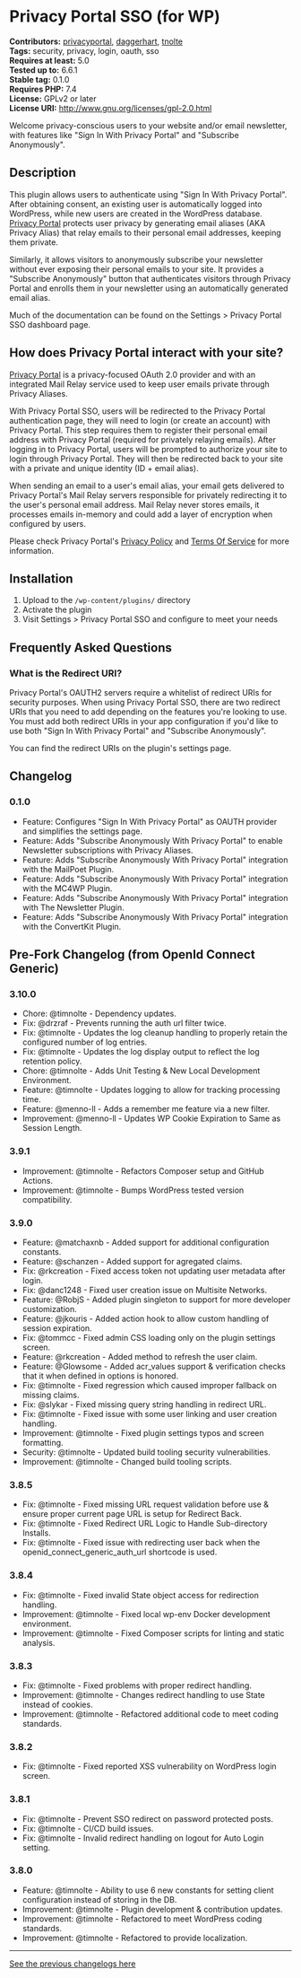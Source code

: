 # Privacy Portal SSO (for WP) #
**Contributors:** [privacyportal](https://profiles.wordpress.org/privacyportal/), [daggerhart](https://profiles.wordpress.org/daggerhart/), [tnolte](https://profiles.wordpress.org/tnolte/)  
**Tags:** security, privacy, login, oauth, sso  
**Requires at least:** 5.0  
**Tested up to:** 6.6.1  
**Stable tag:** 0.1.0  
**Requires PHP:** 7.4  
**License:** GPLv2 or later  
**License URI:** http://www.gnu.org/licenses/gpl-2.0.html  

Welcome privacy-conscious users to your website and/or email newsletter, with features like "Sign In With Privacy Portal"
and "Subscribe Anonymously".

## Description ##

This plugin allows users to authenticate using "Sign In With Privacy Portal". After obtaining consent, an existing user
is automatically logged into WordPress, while new users are created in the WordPress database. [Privacy Portal](https://privacyportal.org)
protects user privacy by generating email aliases (AKA Privacy Alias) that relay emails to their personal email addresses,
keeping them private.

Similarly, it allows visitors to anonymously subscribe your newsletter without ever exposing their personal emails to
your site. It provides a "Subscribe Anonymously" button that authenticates visitors through Privacy Portal and enrolls
them in your newsletter using an automatically generated email alias.

Much of the documentation can be found on the Settings > Privacy Portal SSO dashboard page.

## How does Privacy Portal interact with your site? ##

[Privacy Portal](https://privacyportal.org) is a privacy-focused OAuth 2.0 provider and with an integrated Mail Relay service
used to keep user emails private through Privacy Aliases.

With Privacy Portal SSO, users will be redirected to the Privacy Portal authentication page, they will need to login (or create
an account) with Privacy Portal. This step requires them to register their personal email address with Privacy Portal (required
for privately relaying emails). After logging in to Privacy Portal, users will be prompted to authorize your site to login
through Privacy Portal. They will then be redirected back to your site with a private and unique identity (ID + email alias).

When sending an email to a user's email alias, your email gets delivered to Privacy Portal's Mail Relay servers responsible for
privately redirecting it to the user's personal email address. Mail Relay never stores emails, it processes emails in-memory
and could add a layer of encryption when configured by users.

Please check Privacy Portal's [Privacy Policy](https://privacyportal.org/privacy) and [Terms Of Service](https://privacyportal.org/tos) for more information.

## Installation ##

1. Upload to the `/wp-content/plugins/` directory
1. Activate the plugin
1. Visit Settings > Privacy Portal SSO and configure to meet your needs

## Frequently Asked Questions ##

### What is the Redirect URI? ###

Privacy Portal's OAUTH2 servers require a whitelist of redirect URIs for security purposes. When using Privacy Portal SSO,
there are two redirect URIs that you need to add depending on the features you're looking to use. You must add both redirect
URIs in your app configuration if you'd like to use both "Sign In With Privacy Portal" and "Subscribe Anonymously".

You can find the redirect URIs on the plugin's settings page.

## Changelog ##

### 0.1.0 ###

* Feature: Configures "Sign In With Privacy Portal" as OAUTH provider and simplifies the settings page.
* Feature: Adds "Subscribe Anonymously With Privacy Portal" to enable Newsletter subscriptions with Privacy Aliases.
* Feature: Adds "Subscribe Anonymously With Privacy Portal" integration with the MailPoet Plugin.
* Feature: Adds "Subscribe Anonymously With Privacy Portal" integration with the MC4WP Plugin.
* Feature: Adds "Subscribe Anonymously With Privacy Portal" integration with The Newsletter Plugin.
* Feature: Adds "Subscribe Anonymously With Privacy Portal" integration with the ConvertKit Plugin.

## Pre-Fork Changelog (from OpenId Connect Generic) ##

### 3.10.0 ###

* Chore: @timnolte - Dependency updates.
* Fix: @drzraf - Prevents running the auth url filter twice.
* Fix: @timnolte - Updates the log cleanup handling to properly retain the configured number of log entries.
* Fix: @timnolte - Updates the log display output to reflect the log retention policy.
* Chore: @timnolte - Adds Unit Testing & New Local Development Environment.
* Feature: @timnolte - Updates logging to allow for tracking processing time.
* Feature: @menno-ll - Adds a remember me feature via a new filter.
* Improvement: @menno-ll - Updates WP Cookie Expiration to Same as Session Length.

### 3.9.1 ###

* Improvement: @timnolte - Refactors Composer setup and GitHub Actions.
* Improvement: @timnolte - Bumps WordPress tested version compatibility.

### 3.9.0 ###

* Feature: @matchaxnb - Added support for additional configuration constants.
* Feature: @schanzen - Added support for agregated claims.
* Fix: @rkcreation - Fixed access token not updating user metadata after login.
* Fix: @danc1248 - Fixed user creation issue on Multisite Networks.
* Feature: @RobjS - Added plugin singleton to support for more developer customization.
* Feature: @jkouris - Added action hook to allow custom handling of session expiration.
* Fix: @tommcc - Fixed admin CSS loading only on the plugin settings screen.
* Feature: @rkcreation - Added method to refresh the user claim.
* Feature: @Glowsome - Added acr_values support & verification checks that it when defined in options is honored.
* Fix: @timnolte - Fixed regression which caused improper fallback on missing claims.
* Fix: @slykar - Fixed missing query string handling in redirect URL.
* Fix: @timnolte - Fixed issue with some user linking and user creation handling.
* Improvement: @timnolte - Fixed plugin settings typos and screen formatting.
* Security: @timnolte - Updated build tooling security vulnerabilities.
* Improvement: @timnolte - Changed build tooling scripts.

### 3.8.5 ###

* Fix: @timnolte - Fixed missing URL request validation before use & ensure proper current page URL is setup for Redirect Back.
* Fix: @timnolte - Fixed Redirect URL Logic to Handle Sub-directory Installs.
* Fix: @timnolte - Fixed issue with redirecting user back when the openid_connect_generic_auth_url shortcode is used.

### 3.8.4 ###

* Fix: @timnolte - Fixed invalid State object access for redirection handling.
* Improvement: @timnolte - Fixed local wp-env Docker development environment.
* Improvement: @timnolte - Fixed Composer scripts for linting and static analysis.

### 3.8.3 ###

* Fix: @timnolte - Fixed problems with proper redirect handling.
* Improvement: @timnolte - Changes redirect handling to use State instead of cookies.
* Improvement: @timnolte - Refactored additional code to meet coding standards.

### 3.8.2 ###

* Fix: @timnolte - Fixed reported XSS vulnerability on WordPress login screen.

### 3.8.1 ###

* Fix: @timnolte - Prevent SSO redirect on password protected posts.
* Fix: @timnolte - CI/CD build issues.
* Fix: @timnolte - Invalid redirect handling on logout for Auto Login setting.

### 3.8.0 ###

* Feature: @timnolte - Ability to use 6 new constants for setting client configuration instead of storing in the DB.
* Improvement: @timnolte - Plugin development & contribution updates.
* Improvement: @timnolte - Refactored to meet WordPress coding standards.
* Improvement: @timnolte - Refactored to provide localization.

--------

[See the previous changelogs here](https://github.com/privacyportal/wp-privacy-portal-sso/blob/main/CHANGELOG.md#changelog)
